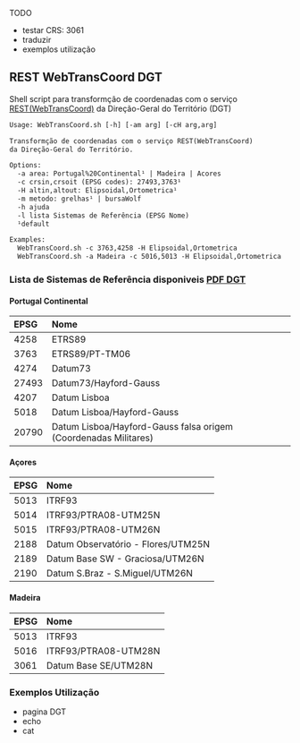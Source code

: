 TODO
* testar CRS: 3061
* traduzir
* exemplos utilização

## REST WebTransCoord DGT
Shell script para transformção de coordenadas com o serviço [REST(WebTransCoord)](https://www.dgterritorio.gov.pt/geodesia/transformacao-coordenadas/Web-TransCoord) da Direção-Geral do Território (DGT)

```txt
Usage: WebTransCoord.sh [-h] [-am arg] [-cH arg,arg]

Transformção de coordenadas com o serviço REST(WebTransCoord)
da Direção-Geral do Território.

Options:
  -a area: Portugal%20Continental¹ | Madeira | Acores
  -c crsin,crsoit (EPSG codes): 27493,3763¹
  -H altin,altout: Elipsoidal,Ortometrica¹
  -m metodo: grelhas¹ | bursaWolf
  -h ajuda
  -l lista Sistemas de Referência (EPSG Nome)
  ¹default

Examples:
  WebTransCoord.sh -c 3763,4258 -H Elipsoidal,Ortometrica
  WebTransCoord.sh -a Madeira -c 5016,5013 -H Elipsoidal,Ortometrica
```

### Lista de Sistemas de Referência disponiveis [PDF DGT](https://www.dgterritorio.gov.pt/sites/default/files/ficheiros-geodesia/CodigosWebTransCoord.pdf)

#### Portugal Continental
|EPSG|Nome|
|:----|:-|
|4258 |ETRS89|
|3763 |ETRS89/PT-TM06|
|4274 |Datum73|
|27493|Datum73/Hayford-Gauss|
|4207 |Datum Lisboa|
|5018 |Datum Lisboa/Hayford-Gauss|
|20790|Datum Lisboa/Hayford-Gauss falsa origem (Coordenadas Militares)|

#### Açores
|EPSG|Nome|
|:----|:-|
|5013 |ITRF93|
|5014 |ITRF93/PTRA08-UTM25N|
|5015 |ITRF93/PTRA08-UTM26N|
|2188 |Datum Observatório - Flores/UTM25N|
|2189 |Datum Base SW - Graciosa/UTM26N|
|2190 |Datum S.Braz - S.Miguel/UTM26N|

#### Madeira
|EPSG|Nome|
|:----|:-|
|5013 |ITRF93|
|5016 |ITRF93/PTRA08-UTM28N|
|3061 |Datum Base SE/UTM28N|

### Exemplos Utilização
* pagina DGT
* echo
* cat
